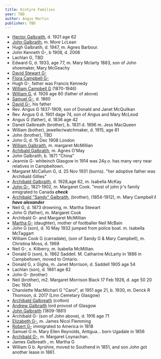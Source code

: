 ```yaml
---
title: Kintyre Families
year: TBD
author: Angus Martin
publisher: TBD
---
```


* [Hector Galbraith](/people/galbraith-hector-1859-mccorkindale.md), d. 1921 age 62
* [John Galbraith](/people/galbreath-john-1760.md), m. More LcLean
* Hugh Galbratih, d. 1947, m. Agnes Barbour.
* John Kenneth G-, b 1908, d. 2006
* Lachlan G,   TBD
* Edward G, d. 1933, age 77, m. Mary Mclarty 1883, son of John shoemaker, Mary McGeachy
* [David Stewart G-](/people/galbraith-david-stewart-1782.md)
* [Flora Campbell G-](/people/galbraith-flora-1821.md) 
* Hugh G-, father was Francis Kennedy
* [William Campbell G]() (1870-1946)
* [William G](/people/galbraith-william-1846-campbell.md), d. 1926 age 80 (father of above)
* [Samuel G-](/people/galbraith-samuel-1827.md), d. 1860
* [David G-](/people/galbreath-david-1797.md), his father
* Rev. Angus G 1837-1909, son of Donald and Janet McQuilkan
* Rev. Angus G d. 1901 dage 74, son of Angus and Mary McLeod
* Angus G (father), d. 1836 age 42
* Daneil Galbreath (brother), b. 1831 d. 1896 m. Jess MacQueen
* William (bother), jeweller/watchmaker, d. 1915, age 81
* John (brother), TBD
* John G, d. 15 Dec 1908 London
* [William Galbraith](/people/galbraith-william-1870.md), m. margaret McMillian
* [Achibald Galbratih](/people/galbreath-archibald-1842.md), m. Agnes O'May
* John Galbraith, b. 1871 "China"
* Jeannie G- whiteinch Glasgow in 1914 was 24y.o.   has many very near relatives in Campbeltown.
* Margaret McCallum G, d. 25 Nov 1931 (burns).  "her adoptive father was Archibald Gillies"
* [Archibald Galbraith](/people/galbraith-archibald-1865-mckay.md), d. 1928,age 62, m. Isabella McKay
* [John G-](/people/galbreath-john-1821.md), 1821-1902, m. Margaret Cook.  "most of john jr's family emigrated to Canada  ***check***
* [Archibald "Sandy" Galbraith](/people/galbraith-alexander-1854.md), (brother), (1854-1912), m. Mary Campbell ***I have alexander***
* Neil G, d. 1873 drowning, m. Martha Stewart
* John G (father), m. Margaret Cook
* Archibald G- and Margaret McMillian
* [Martha G-](/people/galbraith-martha-1867-mcbain.md) (daughter), mother of footballer Neil McBain
* John G (son), d. 10 May 1932 jumped from police boat.  m. Isabella McTaggart
* William Cook G (carradale), (son of Sandy G & Mary Campbell), m. Christina Moss, d. 1969 
* Neil G-, x. Kilberry, m. Isabella McMillian.
* Donald G (son), b. 1862 Saddell.  M. Catharine McLarty in 1886 in Campbeltown, moved to Ontario.
* Donald G, x Gigha, m. Janet Morrison, d. Saddell 1905 age 54
* Lachlan (son), d. 1861 age 82
* John G- (brother)
* Neil (brother), m2. Margaret Morrison Black 17 Feb 1926, d. age 50 20 Dec 1926
* Charolette MacMicharl G  "Carol", at 1951 age 21, b. 1930, m. Derick R Thomson, d. 2017 (Linn Cemetary Glasgow)
* [Archibald Galbreath](/people/galbraith-archibald-1807.md) (cotton)
* [Andrew Galbraith](/people/galbraith-andrew-1799.md) lord provost of Glasgow
* [John Galbraith](/people/galbraith-john-1809.md) (1809-1881)
* Archibald G- (son of John above), d. 1916 age 71
* [Elizabeth G-](/people/galbraith-elizabeth-1841.md), m. James Nicol Flemming
* [Robert G-](/people/galbreath-robert-1778.md) immigrated to America in 1818
* Samuel G m. Mary Ellen Reynolds, Antigua... born Ugadale in 1856
* [Archibald G-](/people/galbreath-archibald-1803.md), m. Margaret Loynachan.
* James Galbreath , m. Martha G
* William G b. Ayrshire, moved to Southend in 1851, and son John got another lease in 1861.
